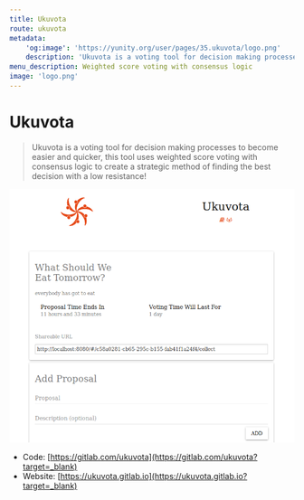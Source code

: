 ```yaml
---
title: Ukuvota
route: ukuvota
metadata:
    'og:image': 'https://yunity.org/user/pages/35.ukuvota/logo.png'
    description: 'Ukuvota is a voting tool for decision making processes to become easier and quicker'
menu_description: Weighted score voting with consensus logic
image: 'logo.png'
---
```


# Ukuvota

> Ukuvota is a voting tool for decision making processes to become easier and quicker, this tool uses weighted score voting with consensus logic to create a strategic method of finding the best decision with a low resistance!

![](ukuvota-screenshot.png)

* Code: [https://gitlab.com/ukuvota](https://gitlab.com/ukuvota?target=_blank)
* Website: [https://ukuvota.gitlab.io](https://ukuvota.gitlab.io?target=_blank)
